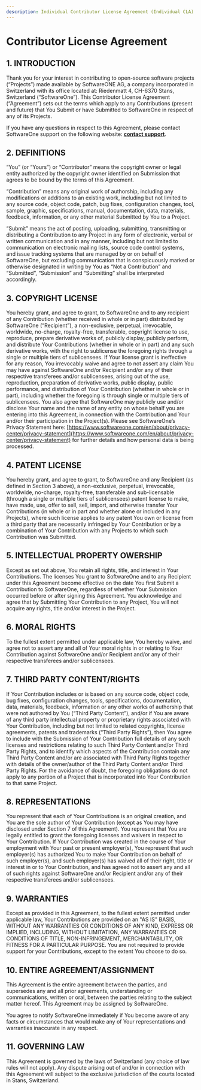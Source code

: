 ```yaml
---
description: Individual Contributor License Agreement (Individual CLA)
---
```


# Contributor License Agreement

## &#x20;1. INTRODUCTION

Thank you for your interest in contributing to open-source software projects (“Projects”) made available by SoftwareONE AG, a company incorporated in Switzerland with its office located at: Riedenmatt 4, CH-6370 Stans, Switzerland (“SoftwareOne”). This Contributor License Agreement (“Agreement”) sets out the terms which apply to any Contributions (present and future) that You Submit or have Submitted to SoftwareOne in respect of any of its Projects.&#x20;

If you have any questions in respect to this Agreement, please contact SoftwareOne support on the following website: [**contact support**](../../help-and-support/getting-support.md). &#x20;

## 2. DEFINITIONS&#x20;

“You” (or “Yours”) or “Contributor” means the copyright owner or legal entity authorized by the copyright owner identified on Submission that agrees to be bound by the terms of this Agreement.&#x20;

“Contribution” means any original work of authorship, including any modifications or additions to an existing work, including but not limited to any source code, object code, patch, bug fixes, configuration changes, tool, sample, graphic, specifications, manual, documentation, data, materials, feedback, information, or any other material Submitted by You to a Project.&#x20;

“Submit” means the act of posting, uploading, submitting, transmitting or distributing a Contribution to any Project in any form of electronic, verbal or written communication and in any manner, including but not limited to communication on electronic mailing lists, source code control systems, and issue tracking systems that are managed by or on behalf of SoftwareOne, but excluding communication that is conspicuously marked or otherwise designated in writing by You as “Not a Contribution” and “Submitted”, “Submission” and “Submitting” shall be interpreted accordingly.&#x20;

## 3. COPYRIGHT LICENSE

You hereby grant, and agree to grant, to SoftwareOne and to any recipient of any Contribution (whether received in whole or in part) distributed by SoftwareOne (“Recipient”), a non-exclusive, perpetual, irrevocable, worldwide, no-charge, royalty-free, transferable, copyright license to use, reproduce, prepare derivative works of, publicly display, publicly perform, and distribute Your Contributions (whether in whole or in part) and any such derivative works, with the right to sublicense the foregoing rights through a single or multiple tiers of sublicensees. If Your license grant is ineffective for any reason, You irrevocably waive and agree to not assert any claim You may have against SoftwareOne and/or Recipient and/or any of their respective transferees and/or sublicensees, arising out of the use, reproduction, preparation of derivative works, public display, public performance, and distribution of Your Contribution (whether in whole or in part), including whether the foregoing is through single or multiple tiers of sublicensees. You also agree that SoftwareOne may publicly use and/or disclose Your name and the name of any entity on whose behalf you are entering into this Agreement, in connection with the Contribution and Your and/or their participation in the Project(s). Please see SoftwareOne’s Privacy Statement here: [https://www.softwareone.com/en/about/privacy-center/privacy-statement](https://www.softwareone.com/en/about/privacy-center/privacy-statement) for further details and how personal data is being processed.

## 4. PATENT LICENSE

You hereby grant, and agree to grant, to SoftwareOne and any Recipient (as defined in Section 3 above), a non-exclusive, perpetual, irrevocable, worldwide, no-charge, royalty-free, transferable and sub-licensable (through a single or multiple tiers of sublicensees) patent license to make, have made, use, offer to sell, sell, import, and otherwise transfer Your Contributions (in whole or in part and whether alone or included in any Projects), where such license applies to any patent You own or license from a third party that are necessarily infringed by Your Contribution or by a combination of Your Contribution with any Projects to which such Contribution was Submitted.&#x20;

## 5. INTELLECTUAL PROPERTY OWERSHIP&#x20;

Except as set out above, You retain all rights, title, and interest in Your Contributions. The licenses You grant to SoftwareOne and to any Recipient under this Agreement become effective on the date You first Submit a Contribution to SoftwareOne, regardless of whether Your Submission occurred before or after signing this Agreement. You acknowledge and agree that by Submitting Your Contribution to any Project, You will not acquire any rights, title and/or interest in the Project.&#x20;

## 6. MORAL RIGHTS

To the fullest extent permitted under applicable law, You hereby waive, and agree not to assert any and all of Your moral rights in or relating to Your Contribution against SoftwareOne and/or Recipient and/or any of their respective transferees and/or sublicensees.

## 7. THIRD PARTY CONTENT/RIGHTS

If Your Contribution includes or is based on any source code, object code, bug fixes, configuration changes, tools, specifications, documentation, data, materials, feedback, information or any other works of authorship that were not authored by You (“Third Party Content”), and/or if You are aware of any third party intellectual property or proprietary rights associated with Your Contribution, including but not limited to related copyrights, license agreements, patents and trademarks (“Third Party Rights”), then You agree to include with the Submission of Your Contribution full details of any such licenses and restrictions relating to such Third Party Content and/or Third Party Rights, and to identify which aspects of the Contribution contain any Third Party Content and/or are associated with Third Party Rights together with details of the owner/author of the Third Party Content and/or Third Party Rights. For the avoidance of doubt, the foregoing obligations do not apply to any portion of a Project that is incorporated into Your Contribution to that same Project.

## 8. REPRESENTATIONS

You represent that each of Your Contributions is an original creation, and You are the sole author of Your Contribution (except as You may have disclosed under Section 7 of this Agreement). You represent that You are legally entitled to grant the foregoing licenses and waivers in respect to Your Contribution. If Your Contribution was created in the course of Your employment with Your past or present employer(s), You represent that such employer(s) has authorized You to make Your Contribution on behalf of such employer(s), and such employer(s) has waived all of their right, title or interest in or to Your Contribution, and has agreed not to assert any and all of such rights against SoftwareOne and/or Recipient and/or any of their respective transferees and/or sublicensees.&#x20;

## 9. WARRANTIES

Except as provided in this Agreement, to the fullest extent permitted under applicable law, Your Contributions are provided on an "AS IS" BASIS, WITHOUT ANY WARRANTIES OR CONDITIONS OF ANY KIND, EXPRESS OR IMPLIED, INCLUDING, WITHOUT LIMITATION, ANY WARRANTIES OR CONDITIONS OF TITLE, NON-INFRINGEMENT, MERCHANTABILITY, OR FITNESS FOR A PARTICULAR PURPOSE. You are not required to provide support for your Contributions, except to the extent You choose to do so.&#x20;

## 10. ENTIRE AGREEMENT/ASSIGNMENT

This Agreement is the entire agreement between the parties, and supersedes any and all prior agreements, understanding or communications, written or oral, between the parties relating to the subject matter hereof. This Agreement may be assigned by SoftwareOne.&#x20;

You agree to notify SoftwareOne immediately if You become aware of any facts or circumstances that would make any of Your representations and warranties inaccurate in any respect.&#x20;

## 11. GOVERNING LAW

This Agreement is governed by the laws of Switzerland (any choice of law rules will not apply). Any dispute arising out of and/or in connection with this Agreement will subject to the exclusive jurisdiction of the courts located in Stans, Switzerland.&#x20;
